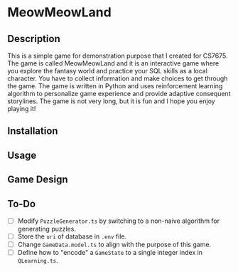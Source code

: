 # MeowMeowLand

## Description
This is a simple game for demonstration purpose that I created for CS7675. The game is called MeowMeowLand and it is an interactive game where you explore the fantasy world and practice your SQL skills as a local character. You have to collect information and make choices to get through the game. The game is written in Python and uses reinforcement learning algorithm to personalize game experience and provide adaptive consequent storylines. The game is not very long, but it is fun and I hope you enjoy playing it!

## Installation

## Usage

## Game Design

## To-Do
- [ ] Modify `PuzzleGenerator.ts` by switching to a non-naive algorithm for generating puzzles.
- [ ] Store the `uri` of database in `.env` file.
- [ ] Change `GameData.model.ts` to align with the purpose of this game.
- [ ] Define how to "encode" a `GameState` to a single integer index in `QLearning.ts`.